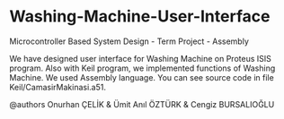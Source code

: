 # Washing-Machine-User-Interface
Microcontroller Based System Design - Term Project - Assembly

We have designed user interface for Washing Machine on Proteus ISIS program. Also with Keil program, we implemented functions of Washing Machine. 
We used Assembly language. You can see source code in file Keil/CamasirMakinasi.a51.

@authors Onurhan ÇELİK & Ümit Anıl ÖZTÜRK & Cengiz BURSALIOĞLU


